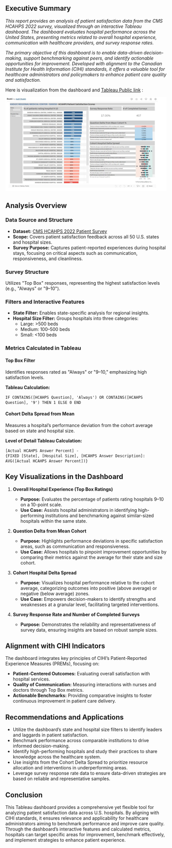 ## Executive Summary

*This report provides an analysis of patient satisfaction data from the CMS HCAHPS 2022 survey, visualized through an interactive Tableau dashboard. The dashboard evaluates hospital performance across the United States, presenting metrics related to overall hospital experience, communication with healthcare providers, and survey response rates.*

*The primary objective of this dashboard is to enable data-driven decision-making, support benchmarking against peers, and identify actionable opportunities for improvement. Developed with alignment to the Canadian Institute for Health Information (CIHI) standards, it offers a valuable tool for healthcare administrators and policymakers to enhance patient care quality and satisfaction.*

Here is visualization from the dashboard and [Tableau Public link](https://public.tableau.com/views/Book1_17340416218710/HCAHPSDashboard?:language=en-US&:sid=&:redirect=auth&:display_count=n&:origin=viz_share_link) :

![HCAHPS Dashboard](1.JPG)

## Analysis Overview

### Data Source and Structure

- **Dataset:** [CMS HCAHPS 2022 Patient Survey](https://data.cms.gov/provider-data/search?fulltext=survey&theme=Hospitals)
- **Scope:** Covers patient satisfaction feedback across all 50 U.S. states and hospital sizes.
- **Survey Purpose:** Captures patient-reported experiences during hospital stays, focusing on critical aspects such as communication, responsiveness, and cleanliness.

### Survey Structure

Utilizes "Top Box" responses, representing the highest satisfaction levels (e.g., "Always" or "9–10").

### Filters and Interactive Features

- **State Filter:** Enables state-specific analysis for regional insights.
- **Hospital Size Filter:** Groups hospitals into three categories:
  - Large: >500 beds
  - Medium: 100–500 beds
  - Small: <100 beds

### Metrics Calculated in Tableau

#### Top Box Filter

Identifies responses rated as "Always" or "9–10," emphasizing high satisfaction levels.

**Tableau Calculation:**

```text
IF CONTAINS([HCAHPS Question], 'Always') OR CONTAINS([HCAHPS Question], '9') THEN 1 ELSE 0 END
```

#### Cohort Delta Spread from Mean

Measures a hospital’s performance deviation from the cohort average based on state and hospital size.

**Level of Detail Tableau Calculation:**

```text
[Actual HCAHPS Answer Percent] - 
{FIXED [State], [Hospital Size], [HCAHPS Answer Description]: AVG([Actual HCAHPS Answer Percent])}
```

## Key Visualizations in the Dashboard

1. **Overall Hospital Experience (Top Box Ratings)**
   - **Purpose:** Evaluates the percentage of patients rating hospitals 9–10 on a 10-point scale.
   - **Use Case:** Assists hospital administrators in identifying high-performing institutions and benchmarking against similar-sized hospitals within the same state.

2. **Question Delta from Mean Cohort**
   - **Purpose:** Highlights performance deviations in specific satisfaction areas, such as communication and responsiveness.
   - **Use Case:** Allows hospitals to pinpoint improvement opportunities by comparing their metrics against the average for their state and size cohort.

3. **Cohort Hospital Delta Spread**
   - **Purpose:** Visualizes hospital performance relative to the cohort average, categorizing outcomes into positive (above average) or negative (below average) zones.
   - **Use Case:** Empowers decision-makers to identify strengths and weaknesses at a granular level, facilitating targeted interventions.

4. **Survey Response Rate and Number of Completed Surveys**
   - **Purpose:** Demonstrates the reliability and representativeness of survey data, ensuring insights are based on robust sample sizes.

## Alignment with CIHI Indicators

The dashboard integrates key principles of CIHI’s Patient-Reported Experience Measures (PREMs), focusing on:

- **Patient-Centered Outcomes:** Evaluating overall satisfaction with hospital services.
- **Quality of Communication:** Measuring interactions with nurses and doctors through Top Box metrics.
- **Actionable Benchmarks:** Providing comparative insights to foster continuous improvement in patient care delivery.

## Recommendations and Applications
- Utilize the dashboard’s state and hospital size filters to identify leaders and laggards in patient satisfaction.
- Benchmark performance across comparable institutions to drive informed decision-making.
- Identify high-performing hospitals and study their practices to share knowledge across the healthcare system.
- Use insights from the Cohort Delta Spread to prioritize resource allocation and interventions in underperforming areas.
- Leverage survey response rate data to ensure data-driven strategies are based on reliable and representative samples.

## Conclusion

This Tableau dashboard provides a comprehensive yet flexible tool for analyzing patient satisfaction data across U.S. hospitals. By aligning with CIHI standards, it ensures relevance and applicability for healthcare administrators aiming to benchmark performance and improve care quality. Through the dashboard’s interactive features and calculated metrics, hospitals can target specific areas for improvement, benchmark effectively, and implement strategies to enhance patient experience.
```
